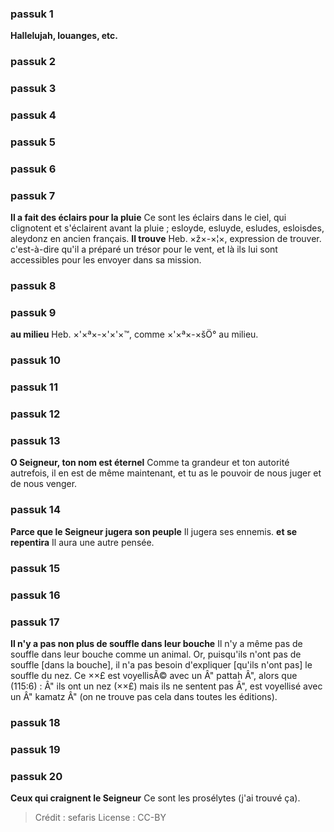 
### passuk 1
<b>Hallelujah, louanges, etc.</b>

### passuk 2

### passuk 3

### passuk 4

### passuk 5

### passuk 6

### passuk 7
<b>Il a fait des éclairs pour la pluie</b> Ce sont les éclairs dans le ciel, qui clignotent et s'éclairent avant la pluie ; esloyde, esluyde, esludes, esloisdes, aleydonz en ancien français.
<b>Il trouve</b> Heb. ×ž×-×¦×, expression de trouver. c'est-à-dire qu'il a préparé un trésor pour le vent, et là ils lui sont accessibles pour les envoyer dans sa mission.

### passuk 8

### passuk 9
<b>au milieu</b> Heb. ×'×ª×-×'×'×™, comme ×'×ª×-×šÖ° au milieu.

### passuk 10

### passuk 11

### passuk 12

### passuk 13
<b>O Seigneur, ton nom est éternel</b> Comme ta grandeur et ton autorité autrefois, il en est de même maintenant, et tu as le pouvoir de nous juger et de nous venger.

### passuk 14
<b>Parce que le Seigneur jugera son peuple</b> Il jugera ses ennemis.
<b>et se repentira</b> Il aura une autre pensée.

### passuk 15

### passuk 16

### passuk 17
<b>Il n'y a pas non plus de souffle dans leur bouche</b> Il n'y a même pas de souffle dans leur bouche comme un animal. Or, puisqu'ils n'ont pas de souffle [dans la bouche], il n'a pas besoin d'expliquer [qu'ils n'ont pas] le souffle du nez. Ce ××£ est voyellisÃ© avec un Â" pattah Â", alors que (115:6) : Â" ils ont un nez (××£) mais ils ne sentent pas Â", est voyellisé avec un Â" kamatz Â" (on ne trouve pas cela dans toutes les éditions).

### passuk 18

### passuk 19

### passuk 20
<b>Ceux qui craignent le Seigneur</b> Ce sont les prosélytes (j'ai trouvé ça).

>Crédit : sefaris
>License : CC-BY